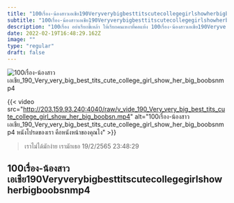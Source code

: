 ```yaml
---
title: "100เรื่อง-น้องสาวเอเชีย190Veryverybigbesttitscutecollegegirlshowherbigboobsnmp4"
subtitle: "100เรื่อง-น้องสาวเอเชีย190Veryverybigbesttitscutecollegegirlshowherbigboobsnmp4 อยากให้เธอเรียกไอต้าว ทั้งที่หน้าเหมือนต่างด้าวก็เหอะ"
description: "100เรื่อง อย่าเรียกขี้เหล้า ให้เรียกคนเหงาที่คอแห้ง 100เรื่อง-น้องสาวเอเชีย190Veryverybigbesttitscutecollegegirlshowherbigboobsnmp4 19/2/2565 23:48:29"
date: 2022-02-19T16:48:29.162Z
image: ""
type: "regular"
draft: false
---
```


![100เรื่อง-น้องสาวเอเชีย_190_Very_very_big_best_tits_cute_college_girl_show_her_big_boobsnmp4](http://203.159.93.240:4040/raw/v_vide_190_Very_very_big_best_tits_cute_college_girl_show_her_big_boobsn.jpg)

{{< video src="http://203.159.93.240:4040/raw/v_vide_190_Very_very_big_best_tits_cute_college_girl_show_her_big_boobsn.mp4" alt="100เรื่อง-น้องสาวเอเชีย_190_Very_very_big_best_tits_cute_college_girl_show_her_big_boobsnmp4 หนังโปรดของเรา คือหนังหน้าของคุณไง" >}}


> เราไม่ได้มักง่าย เรามักเธอ 19/2/2565 23:48:29

## 100เรื่อง-น้องสาวเอเชีย190Veryverybigbesttitscutecollegegirlshowherbigboobsnmp4
